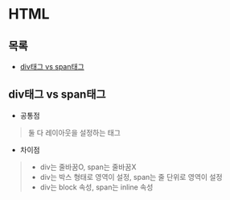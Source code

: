 # HTML

## 목록
  * [div태그 vs span태그](#div태그-vs-span태그)

## div태그 vs span태그
  * 공통점      
  > 둘 다 레이아웃을 설정하는 태그
  * 차이점
  > + div는 줄바꿈O, span는 줄바꿈X  
  > + div는 박스 형태로 영역이 설정, span는 줄 단위로 영역이 설정
  > + div는 block 속성, span는 inline 속성

